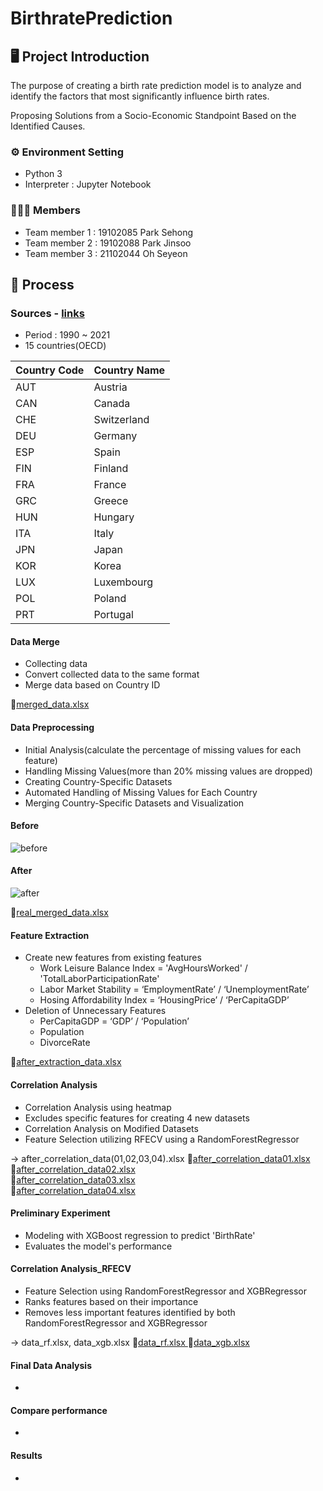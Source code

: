 # BirthratePrediction



## 🖥️ Project Introduction

The purpose of creating a birth rate prediction model is to analyze and identify the factors that most significantly influence birth rates.

Proposing Solutions from a Socio-Economic Standpoint Based on the Identified Causes.
<br>

### ⚙️ Environment Setting
- Python 3
- Interpreter : Jupyter Notebook

### 🧑‍🤝‍🧑 Members
 - Team member 1 : 19102085 Park Sehong
 - Team member 2 : 19102088 Park Jinsoo 
 - Team member 3 : 21102044 Oh Seyeon

## 📌 Process
### Sources - <a href="https://github.com/oosedus/BirthratePrediction/wiki/Sources" > links </a>
- Period : 1990 ~ 2021
- 15 countries(OECD)

| Country Code | Country Name |
|--------------|--------------|
| AUT          | Austria      |
| CAN          | Canada       |
| CHE          | Switzerland  |
| DEU          | Germany      |
| ESP          | Spain        |
| FIN          | Finland      |
| FRA          | France       |
| GRC          | Greece       |
| HUN          | Hungary      |
| ITA          | Italy        |
| JPN          | Japan        |
| KOR          | Korea        |
| LUX          | Luxembourg   |
| POL          | Poland       |
| PRT          | Portugal     |

#### Data Merge
- Collecting data 
- Convert collected data to the same format
- Merge data based on Country ID

📁<a href="https://github.com/oosedus/BirthratePrediction/tree/main/Data/merged_data.xlsx" >merged_data.xlsx </a>

#### Data Preprocessing
- Initial Analysis(calculate the percentage of missing values for each feature)
- Handling Missing Values(more than 20% missing values are dropped)
- Creating Country-Specific Datasets
- Automated Handling of Missing Values for Each Country
- Merging Country-Specific Datasets and Visualization

#### Before 
![before](https://user-images.githubusercontent.com/75584814/284490475-15f99b8e-f792-4a55-baf5-4eea333c7c06.png)
#### After
![after](https://user-images.githubusercontent.com/75584814/284490589-fd1ed4f0-8b1e-490c-8417-e0ec241044bb.png)

📁<a href="https://github.com/oosedus/BirthratePrediction/tree/main/Data/real_merged_data.xlsx" >real_merged_data.xlsx </a>

#### Feature Extraction
- Create new features from existing features
    * Work Leisure Balance Index = 'AvgHoursWorked' / 'TotalLaborParticipationRate'
    * Labor Market Stability = ‘EmploymentRate’ / ‘UnemploymentRate’
    * Hosing Affordability Index = ‘HousingPrice’ / ‘PerCapitaGDP’
- Deletion of Unnecessary Features
    * PerCapitaGDP = ‘GDP’ / ‘Population’
    * Population
    * DivorceRate

📁<a href="https://github.com/oosedus/BirthratePrediction/tree/main/Data/after_extraction_data.xlsx" >after_extraction_data.xlsx </a>
#### Correlation Analysis
- Correlation Analysis using heatmap
- Excludes specific features for creating 4 new datasets
- Correlation Analysis on Modified Datasets
- Feature Selection utilizing RFECV using a RandomForestRegressor

-> after_correlation_data(01,02,03,04).xlsx
📁<a href="https://github.com/oosedus/BirthratePrediction/tree/main/Data/after_correlation_data01.xlsx" >after_correlation_data01.xlsx </a>   
📁<a href="https://github.com/oosedus/BirthratePrediction/tree/main/Data/after_correlation_data02.xlsx" >after_correlation_data02.xlsx </a>   
📁<a href="https://github.com/oosedus/BirthratePrediction/tree/main/Data/after_correlation_data03.xlsx" >after_correlation_data03.xlsx </a>   
📁<a href="https://github.com/oosedus/BirthratePrediction/tree/main/Data/after_correlation_data04.xlsx" >after_correlation_data04.xlsx </a>   
#### Preliminary Experiment
- Modeling with XGBoost regression to predict 'BirthRate'
- Evaluates the model's performance

#### Correlation Analysis_RFECV
- Feature Selection using RandomForestRegressor and XGBRegressor
- Ranks features based on their importance
- Removes less important features identified by both RandomForestRegressor and XGBRegressor 

-> data_rf.xlsx, data_xgb.xlsx
📁<a href="https://github.com/oosedus/BirthratePrediction/tree/main/Data/data_rf.xlsx" >data_rf.xlsx </a>
📁<a href="https://github.com/oosedus/BirthratePrediction/tree/main/Data/data_xgb.xlsx" >data_xgb.xlsx </a>
#### Final Data Analysis
- 

#### Compare performance

-

#### Results
-







